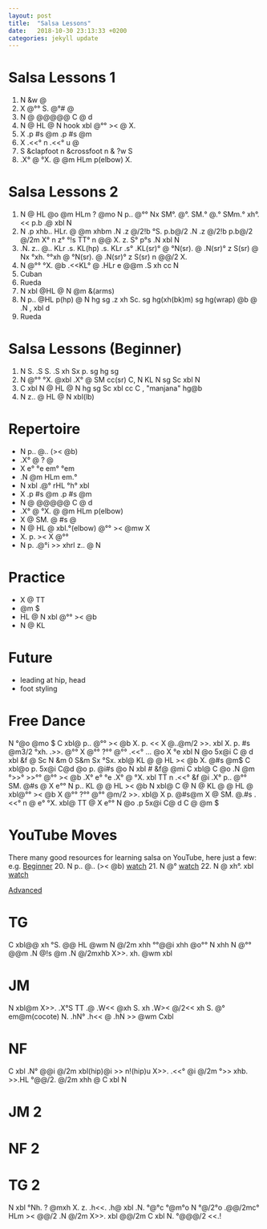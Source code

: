```yaml
---
layout: post
title:  "Salsa Lessons"
date:   2018-10-30 23:13:33 +0200
categories: jekyll update
---
```



# Salsa Lessons 1
1. N &w @
2. X @°° S. @°# @
3. N @ @@@@@ C @ d
4. N @ HL @ N hook xbl @°° >< @ X.
5. X .p #s @m .p #s @m
6. X .<<° n .<<° u @
6. S &clapfoot n &crossfoot n & ?w S
7. .X° @ °X. @ @m HLm p(elbow) X.

# Salsa Lessons 2
1. N @ HL @o @m HLm ? @mo N p.. @°° Nx SM°. @°. SM.° @.° SMm.° xh°. <<  p.b .@ xbl N
2. N .p xhb.. HLr. @ @m xhbm .N .z @/2!b °S. p.b@/2 .N .z @/2!b p.b@/2 @/2m X° n z° °!s TT° n @@ X. z. S° p°s .N xbl N
3. .N. z.. @.. KLr .s. KL(hp) .s. KLr .s° .KL(sr)° @ °N(sr). @ .N(sr)° z S(sr) @ Nx °xh. °°xh @ °N(sr). @ .N(sr)° z S(sr) n @@/2 X.
4. N @°° °X. @b .<<KL° @ .HLr e @@m .S xh cc N
6. Cuban
7. Rueda
7. N xbl @HL @ N @m &(arms)
8. N p.. @HL p(hp) @ N hg sg .z xh Sc. sg hg(xh(bk)m) sg hg(wrap) @b @ .N , xbl d
9. Rueda


# Salsa Lessons (Beginner)
1. N S. .S S. .S xh Sx p. sg hg sg 
2. N @°° °X. @xbl .X° @ SM cc(sr) C, N KL N sg Sc xbl N 
3. C xbl N @ HL @ N hg sg Sc xbl cc C , "manjana" hg@b  
4. N z.. @ HL @ N xbl(lb)

# Repertoire
- N p.. @.. (>< @b)
-  .X° @ ? @
- X e° °e em° °em
- .N @m HLm em.°
- N xbl .@° rHL °h° xbl
- X .p #s @m .p #s @m
- N @ @@@@@ C @ d
- .X° @ °X. @ @m HLm p(elbow)
- X @ SM. @ #s @
- N @ HL @ xbl.°(elbow) @°° >< @mw X
- X. p. >< X @°°
- N p. .@°i >> xhrl z.. @ N

# Practice
- X @ TT 
- @m $
- HL @ N xbl @°° >< @b 
- N @ KL 


# Future
- leading at hip, head
- foot styling

# Free Dance
N °@o @mo $ C xbl@ p.. @°° >< @b X. p. << X @..@m/2 >>. xbl X. p. #s @m3/2 °xh.  .>>. @°° X @°° ?°° @°° .<<° … @o X °e xbl N @o 5x@i C @ d xbl &f @ Sc N &m
0 S&m Sx °Sx. xbl@ KL @ @ HL >< @b X. @#s @m$ C xbl@o p. 5x@i C@d @o p. @i#s @o N xbl # &f@ @mi C xbl@ C @o .N @m °>>° >>°° @°° >< @b .X° e° °e .X° @ °X. xbl TT n .<<° &f @i .X° p.. @°° SM. @#s @ X e°° N p.. KL @ @ HL >< @b
N xbl@ C @ N @ KL @ @ HL @ xbl@°° >< @b X @°° ?°° @°° @m/2 >>. xbl@ X p. @#s@m X @ SM. @.#s .<<° n @ e° °X. xbl@ TT @ X e°° N @o .p 5x@i C@ d C @ @m $

# YouTube Moves
There many good resources for learning salsa on YouTube, here just a few:
e.g.
[Beginner](https://www.youtube.com/watch?v=PhCVGqBOjAo&t=136s&ab\_channel=SexyLatinDancing)
20. N p.. @.. (>< @b) [watch](https://www.youtube.com/watch?v=t39C2rq_PWo&list=PLzQLYa4i8-6ttepSkMUotELuuWBWZX63g&index=11)
21. N @° [watch](https://www.youtube.com/watch?v=1g322euzmBQ)
22. N @ xh°. xbl [watch](https://www.youtube.com/watch?v=1g322euzmBQ)

[Advanced](https://www.youtube.com/watch?v=RsusizwLkXg&ab\_channel=SkandWood)
# TG
C xbl@@ xh °S. @@ HL @wm N @/2m xhh °°@@i xhh @o°° N xhh N @°° @@m .N @!s @m .N @/2mxhb X>>. xh. @wm  xbl
# JM
N xbl@m X>>. .X°S TT .@ .W<< @xh S. xh .W>< @/2<< xh S. @° em@m(cocote) N. .hN° .h<< @ .hN >> @wm Cxbl
# NF
C xbl .N° @@i @/2m xbl(hip)@i >> n!(hip)u X>>. .<<° @i @/2m °>> xhb. >>.HL °@@/2. @/2m xhh @ C xbl N
# JM 2
# NF 2
# TG 2
N xbl °Nh. ? @mxh X. z. .h<<. .h@ xbl .N. °@°c °@m°o N °@/2°o .@@/2mc° HLm >< @@/2 .N @/2m X>>. xbl @@/2m C xbl N. °@@@/2 <<.!
